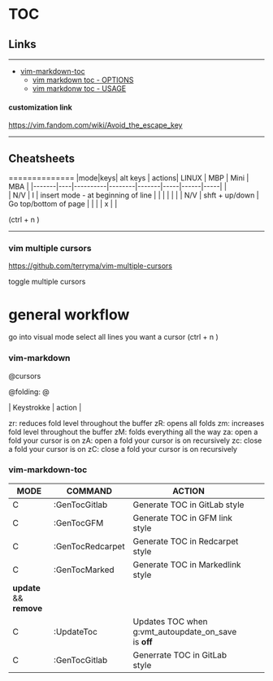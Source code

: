# TOC


## Links
-------
- [vim-markdown-toc](https://github.com/mzlogin/vim-markdown-toc)
	- [vim markdown toc - OPTIONS](https://github.com/mzlogin/vim-markdown-toc#options)
	- [vim markdonw toc - USAGE](https://github.com/mzlogin/vim-markdown-toc#usage)

#### customization link
https://vim.fandom.com/wiki/Avoid_the_escape_key







------
## Cheatsheets
==============
|mode|keys| alt keys | actions| LINUX | MBP | Mini | MBA | 
|-------|----|----------|--------|-------|-----|------|-----|
|  
|   N/V | I | insert mode - at beginning of line | | | | | |
| N/V	| shft + up/down | Go top/bottom of page | | | | x | |	




<C-n> (ctrl + n )






































_____


### vim multiple cursors
https://github.com/terryma/vim-multiple-cursors

<C-n> toggle multiple cursors 

# general workflow
go into visual mode
select all lines you want a cursor
<C-n> (ctrl + n )


### vim-markdown

@cursors

@folding: @

| Keystrokke | action | 

zr: reduces fold level throughout the buffer
zR: opens all folds
zm: increases fold level throughout the buffer
zM: folds everything all the way
za: open a fold your cursor is on
zA: open a fold your cursor is on recursively
zc: close a fold your cursor is on
zC: close a fold your cursor is on recursively

















### vim-markdown-toc

| MODE | COMMAND | ACTION |    |    | 
|---| ---| ---|---|---|
| C | :GenTocGitlab | Generate TOC in GitLab style | | |
| C | :GenTocGFM    | Generate TOC in GFM link style | | | 
| C | :GenTocRedcarpet | Generate TOC in Redcarpet style | | |
| C | :GenTocMarked   | Generate TOC in Markedlink style | | | 
| **update** && **remove**  |  |  |  | |
| C | :UpdateToc  | Updates TOC when g:vmt_autoupdate_on_save is **off** | | |
|C | :GenTocGitlab | Generrate TOC in GitLab style | | 

